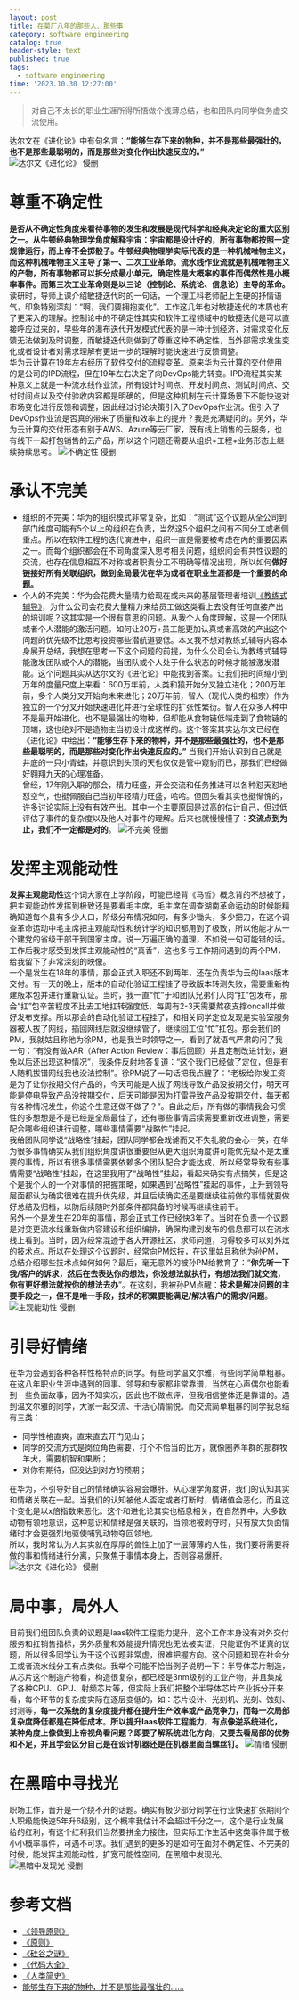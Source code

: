 ```yaml
---
layout: post
title: 在菊厂八年的那些人、那些事
category: software engineering
catalog: true
header-style: text
published: true
tags:
  - software engineering
time: '2023.10.30 12:27:00'
---
```


> 对自己不太长的职业生涯所得所悟做个浅薄总结，也和团队内同学做务虚交流使用。
<!--more-->

达尔文在《进化论》中有句名言：**“能够生存下来的物种，并不是那些最强壮的，也不是那些最聪明的，而是那些对变化作出快速反应的。”**
![达尔文《进化论》 侵删]({{site.baseurl}}/img/2024/Q1/20240102-达尔文-进化论.webp)

# 尊重不确定性
**是否从不确定性角度来看待事物的发生和发展是现代科学和经典决定论的重大区别之一。从牛顿经典物理学角度解释宇宙：宇宙都是设计好的，所有事物都按照一定规律运行，而上帝不会掷骰子。牛顿经典物理学实际代表的是一种机械唯物主义，而这种机械唯物主义主导了第一、二次工业革命。流水线作业流就是机械唯物主义的产物，所有事物都可以拆分成最小单元，确定性是大概率的事件而偶然性是小概率事件。而第三次工业革命则是以三论（控制论、系统论、信息论）主导的革命。**  
读研时，导师上课介绍敏捷迭代时的一句话，一个理工科老师配上生硬的抒情语气，印象特别深刻：“啊，我们要拥抱变化”。工作这几年也对敏捷迭代的本质也有了更深入的理解。控制论中的不确定性其实和软件工程领域中的敏捷迭代是可以直接呼应过来的，早些年的瀑布迭代开发模式代表的是一种计划经济，对需求变化反馈无法做到及时调整，而敏捷迭代则做到了尊重这种不确定性，当外部需求发生变化或者设计者对需求理解有更进一步的理解时能快速进行反馈调整。  
华为云计算在19年左右经历了软件交付的流程变革。原来华为云计算的交付使用的是公司的IPD流程，但在19年左右决定了向DevOps能力转变。IPD流程其实某种意义上就是一种流水线作业流，所有设计时间点、开发时间点、测试时间点、交付时间点以及交付验收内容都是明确的，但是这种机制在云计算场景下不能快速对市场变化进行反馈和调整，因此经过讨论决策引入了DevOps作业流。但引入了DevOps作业流是否真的带来了质量和效率上的提升？我是充满疑问的。另外，华为云计算的交付形态有别于AWS、Azure等云厂家，既有线上销售的云服务，也有线下一起打包销售的云产品，所以这个问题还需要从组织+工程+业务形态上继续持续思考。
![不确定性 侵删]({{site.baseurl}}/img/2024/Q1/20240102-不确定性.jpg)

# 承认不完美
- 组织的不完美：华为的组织模式非常复杂，比如：“测试”这个议题从全公司到部门维度可能有5个以上的组织在负责，当然这5个组织之间有不同分工或者侧重点。所以在软件工程的迭代演进中，组织一直是需要被考虑在内的重要因素之一。而每个组织都会在不同角度深入思考相关问题，组织间会有共性议题的交流，也存在信息相互不对称或者职责分工不明确等情况出现，所以如何**做好链接好所有关联组织，做到全局最优在华为或者在职业生涯都是一个重要的命题。**
- 个人的不完美：华为会花费大量精力给现在或未来的基层管理者培训[《教练式辅导》](https://shihai1991.github.io/books/2022/08/21/%E6%95%99%E7%BB%83%E5%BC%8F%E8%BE%85%E5%AF%BC/)，为什么公司会花费大量精力来给员工做这类看上去没有任何直接产出的培训呢？这其实是一个很有意思的问题。从我个人角度理解，这是一个团队或者个人潜能的激活问题。如何让20万+员工能更加认真或者高效的产出这个问题的优先级不比思考投资哪些潜航道要低。本文我不想对教练式辅导内容本身展开总结，我想在思考一下这个问题的前提，为什么公司会认为教练式辅导能激发团队或个人的潜能，当团队或个人处于什么状态的时候才能被激发潜能。这个问题其实从达尔文的《进化论》中能找到答案。让我们把时间缩小到万年的度量尺度上来看：600万年前，人类和猿开始分叉独立进化；200万年前，多个人类分叉开始向未来进化；20万年前，智人（现代人类的祖宗）作为独立的一个分叉开始快速进化并进行全球性的扩张性繁衍。智人在众多人种中不是最开始进化，也不是最强壮的物种，但却能从食物链低端走到了食物链的顶端，这也绝对不是造物主当初设计成这样的。这个答案其实达尔文已经在《进化论》中给出：**“能够生存下来的物种，并不是那些最强壮的，也不是那些最聪明的，而是那些对变化作出快速反应的。”** 当我们开始认识到自己就是井底的一只小青蛙，并意识到头顶的天也仅仅是管中窥豹而已，那我们已经做好翱翔九天的心理准备。  
曾经，17年刚入职的那会，精力旺盛，开会交流和任务推进可以各种怼天怼地怼空气，也挺佩服自己当初年轻精力旺盛，哈哈。但回头看其实也挺惭愧的，许多讨论实际上没有有效产出。其中一个主要原因是过高的估计自己，但过低评估了事件的复杂度以及他人对事件的理解。后来也就慢慢懂了：**交流点到为止，我们不一定都是对的**。
![不完美 侵删]({{site.baseurl}}/img/2024/Q1/20240102-不完美.jfif)

# 发挥主观能动性
**发挥主观能动性**这个词大家在上学阶段，可能已经背《马哲》概念背的不想被了，把主观能动性发挥到极致还是要看毛主席，毛主席在调查湖南革命运动的时候能精确知道每个县有多少人口，阶级分布情况如何，有多少锄头，多少把刀，在这个调查革命运动中毛主席把主观能动性和统计学的知识都用到了极致，所以他能才从一个建党的省级干部干到国家主席。说一万遍正确的道理，不如说一句可能错的话。工作后我才感受到发挥主观能动性的“真香”，这也多亏工作期间遇到的两个PM，给我留下了非常深刻的映像。  
一个是发生在18年的事情，那会正式入职还不到两年，还在负责华为云的Iaas版本交付。有一天的晚上，版本的自动化验证工程挂了导致版本转测失败，需要重新构建版本包并进行重新认证。当时，我一直“忙”于和团队兄弟们人肉“扛”包发布，那会“扛”包辛苦程度不比去工地扛转强度低，每周有2-3天需要熬夜支撑oncall并做好发布支撑。所以那会的自动化验证工程挂了，和相关同学定位发现是实验室服务器被人拔了网线，插回网线后就没继续管了，继续回工位“忙”扛包。那会我们的PM，我就姑且称他为徐PM，也是我当时领导之一，看到了就语气严肃的问了我一句：“有没有做AAR（After Action Review：事后回顾）并且定制改进计划，避免以后还出现这种情况”，我条件反射地答复道：“这个我们已经做了定位，但是有人随机拔错网线我也没法控制”。徐PM说了一句话把我点醒了：“老板给你发工资是为了让你按期交付产品的，今天可能是人拔了网线导致产品没按期交付，明天可能是停电导致产品没按期交付，后天可能是因为打雷导致产品没按期交付，每天都有各种情况发生，你这个生意还做不做了？”。自此之后，所有做的事情我会习惯性的多想想是不是已经是全局最佳了，还有哪些事情后续需要重新改进调整，需要配合哪些组织进行调整，哪些事情需要“战略性”挂起。  
我给团队同学说“战略性”挂起，团队同学都会戏谑而又不失礼貌的会心一笑，在华为很多事情确实从我们组织角度讲很重要但从更大组织角度讲可能优先级不是太重要的事情，所以有很多事情需要依赖多个团队配合才能达成，所以经常导致有些事情需要“战略性”挂起，在这里我用了“战略性”挂起，看起来确实有点搞笑，但是这个是我个人的一个对事情的把握策略，如果遇到“战略性”挂起的事件，上升到领导层面都认为确实很难在提升优先级，并且后续确实还是要继续往前做的事情就要做好总结及归档，以防后续随时外部条件都具备的时候再继续往前干。  
另外一个是发生在20年的事情，那会正式工作已经快3年了。当时在负责一个议题是对变更流水线重新做内容建设和组织编排，确保构建到发布的信息都可以在流水线上看到。当时，因为经常混迹于各大开源社区，求师问道，习得较多可以对外炫的技术点。所以在处理这个议题时，经常向PM炫技，在这里姑且称他为孙PM，总结介绍哪些技术点如何如何？最后，毫无意外的被孙PM给教育了：“**你先听一下我/客户的诉求，然后在去表达你的想法，你没想法就执行，有想法我们就交流，你有更好想法就按你的想法去办**”。在这刻，我被孙PM点醒：**技术是解决问题的主要手段之一，但不是唯一手段，技术的积累要能满足/解决客户的需求/问题**。
![主观能动性 侵删]({{site.baseurl}}/img/2024/Q1/20240102-主观能动性.jfif)

# 引导好情绪
在华为会遇到各种各样性格特点的同学。有些同学温文尔雅，有些同学简单粗暴。在这八年职业生涯中遇到的同事、领导和专家都非常靠谱，当然在心声偶尔也能看到一些负面故事，因为不知实况，因此也不做点评，但我相信整体还是靠谱的。遇到温文尔雅的同学，大家一起交流、干活心情愉悦。而交流简单粗暴的同学我总结有三类：
- 同学性格直爽，直来直去开门见山；
- 同学的交流方式是岗位角色需要，打个不恰当的比方，就像圈养羊群的那群牧羊犬，需要机智和果断；
- 对你有期待，但没达到对方的预期；  

在华为，不引导好自己的情绪确实容易会爆肝。从心理学角度讲，我们的认知其实和情绪关联在一起。当我们的认知被他人否定或者打断时，情绪值会恶化，而且这个变化是以x倍指数来恶化。这个和进化论其实也栖息相关，在自然界中，大多数动物有领地意识，这种意识和情绪是强关联的，当领地被剥夺时，只有放大负面情绪时才会更强烈地驱使哺乳动物夺回领地。  
所以，我时常认为人其实就在厚厚的兽性上加了一层薄薄的人性，我们要将需要将做的事和情绪进行分离，只聚焦于事情本身上，否则容易爆肝。
![达尔文《进化论》 侵删]({{site.baseurl}}/img/2024/Q1/20240102-情绪.jpg)

# 局中事，局外人
目前我们组团队负责的议题是Iaas软件工程能力提升，这个工作本身没有对外交付服务和扛销售指标，另外质量和效能提升情况也无法被实证，只能证伪不证真的议题，所以很多同学认为干这个议题非常虚，很难把握方向。这个问题和现在社会分工或者流水线分工有点类似。我举个可能不恰当例子说明一下：半导体芯片制造，从芯片这个制造产物看，构造很复杂，都已经是3nm级别的工业产物，并且集成了各种CPU、GPU、射频芯片等，但实际上我们把整个半导体芯片产业拆分开来看，每个环节的复杂度实际在逐层变低的，如：芯片设计、光刻机、光刻、蚀刻、封测等，**每一次系统的复杂度提升都在提升生产效率或产品竞争力，而每一次局部复杂度降低都是在降低成本**。**所以提升Iaas软件工程能力，有点像逆系统进化，某种角度上像做到上帝视角看问题？即要了解系统进化方向，又要去看局部的优势和不足，并且学会区分自己是在设计机器还是在机器里面当螺丝钉。**
![情绪 侵删]({{site.baseurl}}/img/2024/Q1/20240102-螺丝钉.jfif)

# 在黑暗中寻找光
职场工作，晋升是一个绕不开的话题。确实有极少部分同学在行业快速扩张期间个人职级能快速5年升6级别，这个概率我估计不会超过千分之一，这个是行业发展给的红利，有这个红利我们当然要拼全力接住，但实际工作生活中这类事件属于极小小概率事件，可遇不可求。我们遇到的更多的是如何在面对不确定性、不完美的时候，能发挥主观能动性，扩宽可能性空间，在黑暗中发现光。
![黑暗中发现光 侵删]({{site.baseurl}}/img/2024/Q1/20240102-黑暗中发现光2.jpg)

# 参考文档
- [《领导原则》](https://www.amazon.jobs/content/en/our-workplace/leadership-principles)
- [《原则》](https://shihai1991.github.io/books/2023/07/22/%E5%8E%9F%E5%88%99/)
- [《硅谷之谜》](https://shihai1991.github.io/books/2022/08/21/%E7%A1%85%E8%B0%B7%E4%B9%8B%E8%B0%9C/)
- [《代码大全》](https://shihai1991.github.io/books/2022/05/28/%E4%BB%A3%E7%A0%81%E5%A4%A7%E5%85%A82/)
- [《人类简史》](https://shihai1991.github.io/books/2023/07/22/%E4%BA%BA%E7%B1%BB%E7%AE%80%E5%8F%B2/)
- [能够生存下来的物种，并不是那些最强壮的......](https://www.jianshu.com/p/b6b92cb929c8)

